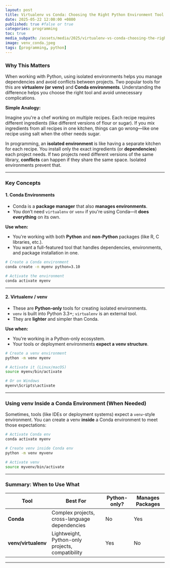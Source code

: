 ```yaml
---
layout: post
title: Virtualenv vs Conda: Choosing the Right Python Environment Tool
date: 2025-05-22 12:00:00 +0800
published: true #false or true
categories: programming
toc: true
media_subpath: /assets/media/2025/virtualenv-vs-conda-choosing-the-right-python-environment-tool
image: venv_conda.jpeg
tags: [programming, python]
---
```



### **Why This Matters**

When working with Python, using isolated environments helps you manage dependencies and avoid conflicts between projects. Two popular tools for this are **virtualenv (or venv)** and **Conda environments**. Understanding the difference helps you choose the right tool and avoid unnecessary complications.

**Simple Analogy:**

Imagine you're a chef working on multiple recipes. Each recipe requires different ingredients (like different versions of flour or sugar). If you mix ingredients from all recipes in one kitchen, things can go wrong—like one recipe using salt when the other needs sugar.

In programming, an **isolated environment** is like having a separate kitchen for each recipe. You install only the exact ingredients (or **dependencies**) each project needs. If two projects need different versions of the same library, **conflicts** can happen if they share the same space. Isolated environments prevent that.

---

### **Key Concepts**

#### **1. Conda Environments**

* Conda is a **package manager** that also **manages environments**.
* You don’t need `virtualenv` or `venv` if you're using Conda—it **does everything** on its own.

**Use when:**

* You're working with both **Python** and **non-Python** packages (like R, C libraries, etc.).
* You want a full-featured tool that handles dependencies, environments, and package installation in one.

```bash
# Create a Conda environment
conda create -n myenv python=3.10

# Activate the environment
conda activate myenv
```

---

#### **2. Virtualenv / venv**

* These are **Python-only** tools for creating isolated environments.
* `venv` is built into Python 3.3+; `virtualenv` is an external tool.
* They are **lighter** and simpler than Conda.

**Use when:**

* You're working in a Python-only ecosystem.
* Your tools or deployment environments **expect a venv structure**.

```bash
# Create a venv environment
python -m venv myenv

# Activate it (Linux/macOS)
source myenv/bin/activate

# Or on Windows
myenv\Scripts\activate
```

---

### **Using venv Inside a Conda Environment (When Needed)**

Sometimes, tools (like IDEs or deployment systems) expect a `venv`-style environment. You can create a venv **inside** a Conda environment to meet those expectations:

```bash
# Activate Conda env
conda activate myenv

# Create venv inside Conda env
python -m venv myvenv

# Activate venv
source myvenv/bin/activate
```

---

### **Summary: When to Use What**

| Tool                | Best For                                         | Python-only? | Manages Packages |
| ------------------- | ------------------------------------------------ | ------------ | ---------------- |
| **Conda**           | Complex projects, cross-language dependencies    | No           | Yes              |
| **venv/virtualenv** | Lightweight, Python-only projects, compatibility | Yes          | No               |

---


